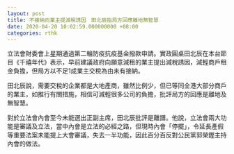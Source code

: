 ```yaml
---
layout: post
title: 不接納向業主提減稅誘因　田北辰指局方回應離地無智慧
date: 2020-04-20 10:02:59.000000000 +08:00
categories: rthk
---
```


立法會財委會上星期通過第二輪防疫抗疫基金撥款申請。實政圓桌田北辰在本台節目《千禧年代》表示，早前建議政府向願意減租的業主提出減稅誘因，減輕商戶租金負擔，但局方以不足1成業主交稅為由未有接納。

田北辰說，需要交稅的企業都是大地產商，雖然比例少，但已等同全港大部分商戶的業主，如推行有關措施，相信可減輕很多公司的負擔，批評局方的回應是離地及無智慧。

對於立法會內會至今未能選出正副主席，田北辰批評是離譜。他說，立法會兩大功能是審議及立法，當中內會是立法的必經之路，但現時內會「停擺」，令延長產假等重要法案未能提上大會審議，失去一半功能，因此百分百反對公民黨郭榮鏗主持內會的做法。
